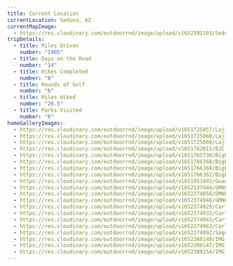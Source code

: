```yaml
---
title: Current Location
currentLocation: Sedona, AZ
currentMapImage:
  - https://res.cloudinary.com/outdoorrnd/image/upload/v1652592103/Sedona.1_m5mnx0.jpg
tripDetails:
  - title: Miles Driven
    number: "1905"
  - title: Days on the Road
    number: "14"
  - title: Hikes Completed
    number: "8"
  - title: Rounds of Golf
    number: "6"
  - title: Miles Hiked
    number: "26.5"
  - title: Parks Visited
    number: "6"
homeGalleryImages:
  - https://res.cloudinary.com/outdoorrnd/image/upload/v1651725057/Lajitas.4_cx4wks.jpg
  - https://res.cloudinary.com/outdoorrnd/image/upload/v1651725060/Lajitas.1_issr2i.jpg
  - https://res.cloudinary.com/outdoorrnd/image/upload/v1651725060/Lajitas.5_ipzzmf.jpg
  - https://res.cloudinary.com/outdoorrnd/image/upload/v1651762015/BJC.2_kr253b.jpg
  - https://res.cloudinary.com/outdoorrnd/image/upload/v1651765730/BigBend.1_tnoeo7.jpg
  - https://res.cloudinary.com/outdoorrnd/image/upload/v1651766368/BigBend.4_cgbbvb.jpg
  - https://res.cloudinary.com/outdoorrnd/image/upload/v1651766368/BigBend.3_c1c8qb.jpg
  - https://res.cloudinary.com/outdoorrnd/image/upload/v1651766362/BigBend.2_eyb5qw.jpg
  - https://res.cloudinary.com/outdoorrnd/image/upload/v1651951603/GuadalupeMountainsNP.1.heic
  - https://res.cloudinary.com/outdoorrnd/image/upload/v1652137444/GMNP.7_fmczw6.jpg
  - https://res.cloudinary.com/outdoorrnd/image/upload/v1652374858/GMNP.1_qkqxbp.jpg
  - https://res.cloudinary.com/outdoorrnd/image/upload/v1652374948/GMNP.12_azuit0.jpg
  - https://res.cloudinary.com/outdoorrnd/image/upload/v1652374929/CarlsbadCaverns.13_f5wwqq.jpg
  - https://res.cloudinary.com/outdoorrnd/image/upload/v1652374932/CarlsbadCaverns.15_dg0znl.jpg
  - https://res.cloudinary.com/outdoorrnd/image/upload/v1652374943/CarlsbadCaverns.14_hnlc1b.jpg
  - https://res.cloudinary.com/outdoorrnd/image/upload/v1652374963/CarlsbadCaverns.18_ff6wdj.jpg
  - https://res.cloudinary.com/outdoorrnd/image/upload/v1652374992/SaguaroNPE.8_jbktkj.jpg
  - https://res.cloudinary.com/outdoorrnd/image/upload/v1652388149/IMG_4943_geonqf.jpg
  - https://res.cloudinary.com/outdoorrnd/image/upload/v1652388147/IMG_4929_hb7skg.jpg
  - https://res.cloudinary.com/outdoorrnd/image/upload/v1652388154/IMG_4949_nswonh.jpg
---
```

